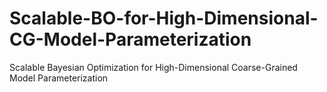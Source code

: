 # Scalable-BO-for-High-Dimensional-CG-Model-Parameterization
Scalable Bayesian Optimization for High-Dimensional Coarse-Grained Model Parameterization
